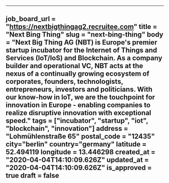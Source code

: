 ---
job_board_url = "https://nextbigthingag2.recruitee.com"
title = "Next Bing Thing"
slug = "next-bing-thing"
body = "Next Big Thing AG (NBT) is Europe's premier startup incubator for the Internet of Things and Services (IoT/IoS) and Blockchain. As a company builder and operational VC, NBT acts at the nexus of a continually growing ecosystem of corporates, founders, technologists, entrepreneurs, investors and politicians. With our know-how in IoT, we are the touchpoint for innovation in Europe - enabling companies to realize disruptive innovation with exceptional speed."
tags = ["incubator", "startup", "iot", "blockchain", "innovation"]
address = "Lohmühlenstraße 65"
postal_code = "12435"
city="berlin"
country="germany"
latitude = 52.494119
longitude = 13.446298
created_at = "2020-04-04T14:10:09.626Z"
updated_at = "2020-04-04T14:10:09.626Z"
is_approved = true
draft = false
---